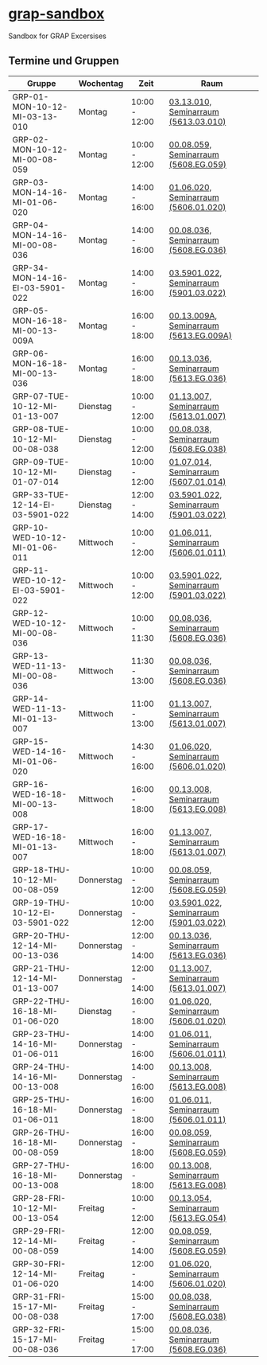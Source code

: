 # [grap-sandbox](https://github.com/ARKamaliD/grap-sandbox)
Sandbox for GRAP Excersises

## Termine und Gruppen
| **Gruppe**                      | **Wochentag** | **Zeit**      | **Raum**                                                                                                                                                                           |
|---------------------------------|---------------|---------------|------------------------------------------------------------------------------------------------------------------------------------------------------------------------------------|
| GRP-01-MON-10-12-MI-03-13-010   | Montag        | 10:00 - 12:00 | [03.13.010, Seminarraum (5613.03.010)](https://campus.tum.de/tumonline/ee/ui/ca2/app/desktop/#/pl/ui/$ctx/ris.einzelRaum?raumKey=27207 "03.13.010, Seminarraum (5613.03.010)")     |
| GRP-02-MON-10-12-MI-00-08-059   | Montag        | 10:00 - 12:00 | [00.08.059, Seminarraum (5608.EG.059)](https://campus.tum.de/tumonline/ee/ui/ca2/app/desktop/#/pl/ui/$ctx/ris.einzelRaum?raumKey=57730 "00.08.059, Seminarraum (5608.EG.059)")     |
| GRP-03-MON-14-16-MI-01-06-020   | Montag        | 14:00 - 16:00 | [01.06.020, Seminarraum (5606.01.020)](https://campus.tum.de/tumonline/ee/ui/ca2/app/desktop/#/pl/ui/$ctx/ris.einzelRaum?raumKey=31256 "01.06.020, Seminarraum (5606.01.020)")     |
| GRP-04-MON-14-16-MI-00-08-036   | Montag        | 14:00 - 16:00 | [00.08.036, Seminarraum (5608.EG.036)](https://campus.tum.de/tumonline/ee/ui/ca2/app/desktop/#/pl/ui/$ctx/ris.einzelRaum?raumKey=49274 "00.08.036, Seminarraum (5608.EG.036)")     |
| GRP-34-MON-14-16-EI-03-5901-022 | Montag        | 14:00 - 16:00 | [03.5901.022, Seminarraum (5901.03.022)](https://campus.tum.de/tumonline/ee/ui/ca2/app/desktop/#/pl/ui/$ctx/ris.einzelRaum?raumKey=72382 "03.5901.022, Seminarraum (5901.03.022)") |
| GRP-05-MON-16-18-MI-00-13-009A  | Montag        | 16:00 - 18:00 | [00.13.009A, Seminarraum (5613.EG.009A)](https://campus.tum.de/tumonline/ee/ui/ca2/app/desktop/#/pl/ui/$ctx/ris.einzelRaum?raumKey=26667 "00.13.009A, Seminarraum (5613.EG.009A)") |
| GRP-06-MON-16-18-MI-00-13-036   | Montag        | 16:00 - 18:00 | [00.13.036, Seminarraum (5613.EG.036)](https://campus.tum.de/tumonline/ee/ui/ca2/app/desktop/#/pl/ui/$ctx/ris.einzelRaum?raumKey=57775 "00.13.036, Seminarraum (5613.EG.036)")     |
| GRP-07-TUE-10-12-MI-01-13-007   | Dienstag      | 10:00 - 12:00 | [01.13.007, Seminarraum (5613.01.007)](https://campus.tum.de/tumonline/ee/ui/ca2/app/desktop/#/pl/ui/$ctx/ris.einzelRaum?raumKey=58240 "01.13.007, Seminarraum (5613.01.007)")     |
| GRP-08-TUE-10-12-MI-00-08-038   | Dienstag      | 10:00 - 12:00 | [00.08.038, Seminarraum (5608.EG.038)](https://campus.tum.de/tumonline/ee/ui/ca2/app/desktop/#/pl/ui/$ctx/ris.einzelRaum?raumKey=26925 "00.08.038, Seminarraum (5608.EG.038)")     |
| GRP-09-TUE-10-12-MI-01-07-014   | Dienstag      | 10:00 - 12:00 | [01.07.014, Seminarraum (5607.01.014)](https://campus.tum.de/tumonline/ee/ui/ca2/app/desktop/#/pl/ui/$ctx/ris.einzelRaum?raumKey=29668 "01.07.014, Seminarraum (5607.01.014)")     |
| GRP-33-TUE-12-14-EI-03-5901-022 | Dienstag      | 12:00 - 14:00 | [03.5901.022, Seminarraum (5901.03.022)](https://campus.tum.de/tumonline/ee/ui/ca2/app/desktop/#/pl/ui/$ctx/ris.einzelRaum?raumKey=72382 "03.5901.022, Seminarraum (5901.03.022)") |
| GRP-10-WED-10-12-MI-01-06-011   | Mittwoch      | 10:00 - 12:00 | [01.06.011, Seminarraum (5606.01.011)](https://campus.tum.de/tumonline/ee/ui/ca2/app/desktop/#/pl/ui/$ctx/ris.einzelRaum?raumKey=31075 "01.06.011, Seminarraum (5606.01.011)")     |
| GRP-11-WED-10-12-EI-03-5901-022 | Mittwoch      | 10:00 - 12:00 | [03.5901.022, Seminarraum (5901.03.022)](https://campus.tum.de/tumonline/ee/ui/ca2/app/desktop/#/pl/ui/$ctx/ris.einzelRaum?raumKey=72382 "03.5901.022, Seminarraum (5901.03.022)") |
| GRP-12-WED-10-12-MI-00-08-036   | Mittwoch      | 10:00 - 11:30 | [00.08.036, Seminarraum (5608.EG.036)](https://campus.tum.de/tumonline/ee/ui/ca2/app/desktop/#/pl/ui/$ctx/ris.einzelRaum?raumKey=49274 "00.08.036, Seminarraum (5608.EG.036)")     |
| GRP-13-WED-11-13-MI-00-08-036   | Mittwoch      | 11:30 - 13:00 | [00.08.036, Seminarraum (5608.EG.036)](https://campus.tum.de/tumonline/ee/ui/ca2/app/desktop/#/pl/ui/$ctx/ris.einzelRaum?raumKey=49274 "00.08.036, Seminarraum (5608.EG.036)")     |
| GRP-14-WED-11-13-MI-01-13-007   | Mittwoch      | 11:00 - 13:00 | [01.13.007, Seminarraum (5613.01.007)](https://campus.tum.de/tumonline/ee/ui/ca2/app/desktop/#/pl/ui/$ctx/ris.einzelRaum?raumKey=58240 "01.13.007, Seminarraum (5613.01.007)")     |
| GRP-15-WED-14-16-MI-01-06-020   | Mittwoch      | 14:30 - 16:00 | [01.06.020, Seminarraum (5606.01.020)](https://campus.tum.de/tumonline/ee/ui/ca2/app/desktop/#/pl/ui/$ctx/ris.einzelRaum?raumKey=31256 "01.06.020, Seminarraum (5606.01.020)")     |
| GRP-16-WED-16-18-MI-00-13-008   | Mittwoch      | 16:00 - 18:00 | [00.13.008, Seminarraum (5613.EG.008)](https://campus.tum.de/tumonline/ee/ui/ca2/app/desktop/#/pl/ui/$ctx/ris.einzelRaum?raumKey=57066 "00.13.008, Seminarraum (5613.EG.008)")     |
| GRP-17-WED-16-18-MI-01-13-007   | Mittwoch      | 16:00 - 18:00 | [01.13.007, Seminarraum (5613.01.007)](https://campus.tum.de/tumonline/ee/ui/ca2/app/desktop/#/pl/ui/$ctx/ris.einzelRaum?raumKey=58240 "01.13.007, Seminarraum (5613.01.007)")     |
| GRP-18-THU-10-12-MI-00-08-059   | Donnerstag    | 10:00 - 12:00 | [00.08.059, Seminarraum (5608.EG.059)](https://campus.tum.de/tumonline/ee/ui/ca2/app/desktop/#/pl/ui/$ctx/ris.einzelRaum?raumKey=57730 "00.08.059, Seminarraum (5608.EG.059)")     |
| GRP-19-THU-10-12-EI-03-5901-022 | Donnerstag    | 10:00 - 12:00 | [03.5901.022, Seminarraum (5901.03.022)](https://campus.tum.de/tumonline/ee/ui/ca2/app/desktop/#/pl/ui/$ctx/ris.einzelRaum?raumKey=72382 "03.5901.022, Seminarraum (5901.03.022)") |
| GRP-20-THU-12-14-MI-00-13-036   | Donnerstag    | 12:00 - 14:00 | [00.13.036, Seminarraum (5613.EG.036)](https://campus.tum.de/tumonline/ee/ui/ca2/app/desktop/#/pl/ui/$ctx/ris.einzelRaum?raumKey=57775 "00.13.036, Seminarraum (5613.EG.036)")     |
| GRP-21-THU-12-14-MI-01-13-007   | Donnerstag    | 12:00 - 14:00 | [01.13.007, Seminarraum (5613.01.007)](https://campus.tum.de/tumonline/ee/ui/ca2/app/desktop/#/pl/ui/$ctx/ris.einzelRaum?raumKey=58240 "01.13.007, Seminarraum (5613.01.007)")     |
| GRP-22-THU-16-18-MI-01-06-020   | Dienstag      | 16:00 - 18:00 | [01.06.020, Seminarraum (5606.01.020)](https://campus.tum.de/tumonline/ee/ui/ca2/app/desktop/#/pl/ui/$ctx/ris.einzelRaum?raumKey=31256 "01.06.020, Seminarraum (5606.01.020)")     |
| GRP-23-THU-14-16-MI-01-06-011   | Donnerstag    | 14:00 - 16:00 | [01.06.011, Seminarraum (5606.01.011)](https://campus.tum.de/tumonline/ee/ui/ca2/app/desktop/#/pl/ui/$ctx/ris.einzelRaum?raumKey=31075 "01.06.011, Seminarraum (5606.01.011)")     |
| GRP-24-THU-14-16-MI-00-13-008   | Donnerstag    | 14:00 - 16:00 | [00.13.008, Seminarraum (5613.EG.008)](https://campus.tum.de/tumonline/ee/ui/ca2/app/desktop/#/pl/ui/$ctx/ris.einzelRaum?raumKey=57066 "00.13.008, Seminarraum (5613.EG.008)")     |
| GRP-25-THU-16-18-MI-01-06-011   | Donnerstag    | 16:00 - 18:00 | [01.06.011, Seminarraum (5606.01.011)](https://campus.tum.de/tumonline/ee/ui/ca2/app/desktop/#/pl/ui/$ctx/ris.einzelRaum?raumKey=31075 "01.06.011, Seminarraum (5606.01.011)")     |
| GRP-26-THU-16-18-MI-00-08-059   | Donnerstag    | 16:00 - 18:00 | [00.08.059, Seminarraum (5608.EG.059)](https://campus.tum.de/tumonline/ee/ui/ca2/app/desktop/#/pl/ui/$ctx/ris.einzelRaum?raumKey=57730 "00.08.059, Seminarraum (5608.EG.059)")     |
| GRP-27-THU-16-18-MI-00-13-008   | Donnerstag    | 16:00 - 18:00 | [00.13.008, Seminarraum (5613.EG.008)](https://campus.tum.de/tumonline/ee/ui/ca2/app/desktop/#/pl/ui/$ctx/ris.einzelRaum?raumKey=57066 "00.13.008, Seminarraum (5613.EG.008)")     |
| GRP-28-FRI-10-12-MI-00-13-054   | Freitag       | 10:00 - 12:00 | [00.13.054, Seminarraum (5613.EG.054)](https://campus.tum.de/tumonline/ee/ui/ca2/app/desktop/#/pl/ui/$ctx/ris.einzelRaum?raumKey=57939 "00.13.054, Seminarraum (5613.EG.054)")     |
| GRP-29-FRI-12-14-MI-00-08-059   | Freitag       | 12:00 - 14:00 | [00.08.059, Seminarraum (5608.EG.059)](https://campus.tum.de/tumonline/ee/ui/ca2/app/desktop/#/pl/ui/$ctx/ris.einzelRaum?raumKey=57730 "00.08.059, Seminarraum (5608.EG.059)")     |
| GRP-30-FRI-12-14-MI-01-06-020   | Freitag       | 12:00 - 14:00 | [01.06.020, Seminarraum (5606.01.020)](https://campus.tum.de/tumonline/ee/ui/ca2/app/desktop/#/pl/ui/$ctx/ris.einzelRaum?raumKey=31256 "01.06.020, Seminarraum (5606.01.020)")     |
| GRP-31-FRI-15-17-MI-00-08-038   | Freitag       | 15:00 - 17:00 | [00.08.038, Seminarraum (5608.EG.038)](https://campus.tum.de/tumonline/ee/ui/ca2/app/desktop/#/pl/ui/$ctx/ris.einzelRaum?raumKey=26925 "00.08.038, Seminarraum (5608.EG.038)")     |
| GRP-32-FRI-15-17-MI-00-08-036   | Freitag       | 15:00 - 17:00 | [00.08.036, Seminarraum (5608.EG.036)](https://campus.tum.de/tumonline/ee/ui/ca2/app/desktop/#/pl/ui/$ctx/ris.einzelRaum?raumKey=49274 "00.08.036, Seminarraum (5608.EG.036)")     |
